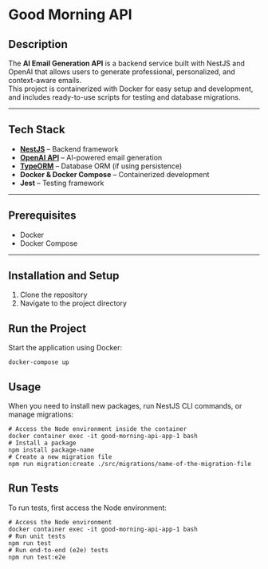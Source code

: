 # Good Morning API

## Description
The **AI Email Generation API** is a backend service built with NestJS and OpenAI that allows users to generate professional, personalized, and context-aware emails.  
This project is containerized with Docker for easy setup and development, and includes ready-to-use scripts for testing and database migrations.

---

## Tech Stack
- **[NestJS](https://nestjs.com/)** – Backend framework
- **[OpenAI API](https://platform.openai.com/)** – AI-powered email generation
- **[TypeORM](https://typeorm.io/)** – Database ORM (if using persistence)
- **Docker & Docker Compose** – Containerized development
- **Jest** – Testing framework

---

## Prerequisites

- Docker
- Docker Compose

---

## Installation and Setup

1. Clone the repository
2. Navigate to the project directory

## Run the Project

Start the application using Docker:

```shell
docker-compose up
```

## Usage
When you need to install new packages, run NestJS CLI commands, or manage migrations:

```shell
# Access the Node environment inside the container
docker container exec -it good-morning-api-app-1 bash
# Install a package
npm install package-name
# Create a new migration file
npm run migration:create ./src/migrations/name-of-the-migration-file
```

## Run Tests
To run tests, first access the Node environment:

```shell
# Access the Node environment
docker container exec -it good-morning-api-app-1 bash
# Run unit tests
npm run test
# Run end-to-end (e2e) tests
npm run test:e2e
```